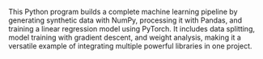 This Python program builds a complete machine learning pipeline by generating synthetic data with NumPy, processing it with Pandas, and training a linear regression model using PyTorch.
It includes data splitting, model training with gradient descent, and weight analysis, making it a versatile example of integrating multiple powerful libraries in one project.
